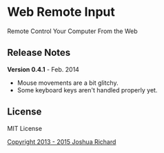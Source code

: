# Web Remote Input

Remote Control Your Computer From the Web

## Release Notes

**Version 0.4.1** - Feb. 2014
 - Mouse movements are a bit glitchy.
 - Some keyboard keys aren't handled properly yet.

## License

MIT License

[Copyright 2013 - 2015 Joshua Richard](https://github.com/c0nfus3d)
